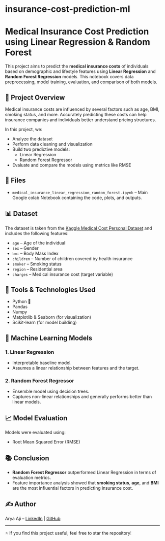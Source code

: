 # insurance-cost-prediction-ml

# Medical Insurance Cost Prediction using Linear Regression & Random Forest

This project aims to predict the **medical insurance costs** of individuals based on demographic and lifestyle features using **Linear Regression** and **Random Forest Regression** models. This notebook covers data preprocessing, model training, evaluation, and comparison of both models.

## 📌 Project Overview

Medical insurance costs are influenced by several factors such as age, BMI, smoking status, and more. Accurately predicting these costs can help insurance companies and individuals better understand pricing structures.

In this project, we:
- Analyze the dataset
- Perform data cleaning and visualization
- Build two predictive models:
  - Linear Regression
  - Random Forest Regressor
- Evaluate and compare the models using metrics like RMSE

## 📂 Files

- `medical_insurance_linear_regression_random_forest.ipynb` – Main Google colab Notebook containing the code, plots, and outputs.

## 📊 Dataset

The dataset is taken from the [Kaggle Medical Cost Personal Dataset](https://www.kaggle.com/datasets/mirichoi0218/insurance) and includes the following features:
- `age` – Age of the individual
- `sex` – Gender
- `bmi` – Body Mass Index
- `children` – Number of children covered by health insurance
- `smoker` – Smoking status
- `region` – Residential area
- `charges` – Medical insurance cost (target variable)

## 🔧 Tools & Technologies Used

- Python 🐍
- Pandas
- Numpy
- Matplotlib & Seaborn (for visualization)
- Scikit-learn (for model building)

## 🧠 Machine Learning Models

### 1. Linear Regression
- Interpretable baseline model.
- Assumes a linear relationship between features and the target.

### 2. Random Forest Regressor
- Ensemble model using decision trees.
- Captures non-linear relationships and generally performs better than linear models.

## 📈 Model Evaluation

Models were evaluated using:
- Root Mean Squared Error (RMSE)

## 📚 Conclusion

- **Random Forest Regressor** outperformed Linear Regression in terms of evaluation metrics.
- Feature importance analysis showed that **smoking status**, **age**, and **BMI** are the most influential factors in predicting insurance cost.


## ✍️ Author

Arya Aji – [LinkedIn](https://www.linkedin.com/in/arya-aji-683639257/?originalSubdomain=in) | [GitHub](https://github.com/aryaaaji)

---

⭐ If you find this project useful, feel free to star the repository!
